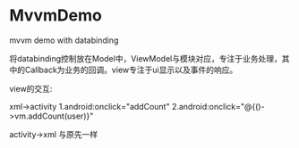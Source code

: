 # MvvmDemo
mvvm demo with databinding

将databinding控制放在Model中，ViewModel与模块对应，专注于业务处理，其中的Callback为业务的回调。view专注于ui显示以及事件的响应。

view的交互:

  xml->activity
  1.android:onclick="addCount"
  2.android:onclick="@{()->vm.addCount(user)}"
  
  activity->xml
  与原先一样
